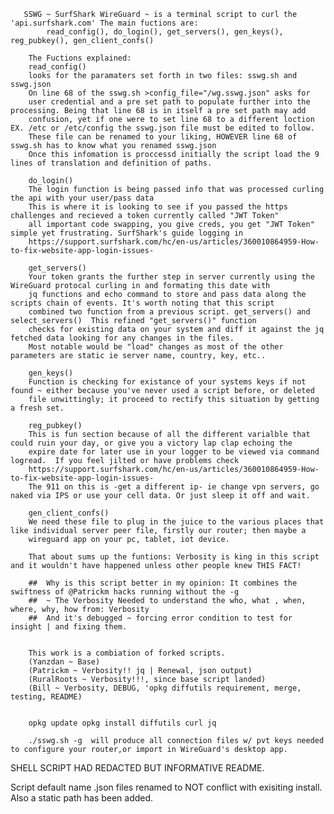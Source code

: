        SSWG ~ SurfShark WireGuard ~ is a terminal script to curl the 'api.surfshark.com' The main fuctions are:
            read_config(), do_login(), get_servers(), gen_keys(), reg_pubkey(), gen_client_confs()	

        The Fuctions explained: 
        read_config()
        looks for the paramaters set forth in two files: sswg.sh and sswg.json 
        On line 68 of the sswg.sh >config_file="/wg.sswg.json" asks for
        user credential and a pre set path to populate further into the processing. Being that line 68 is in itself a pre set path may add
        confusion, yet if one were to set line 68 to a different loction EX. /etc or /etc/config the sswg.json file must be edited to follow.
        These file can be renamed to your liking, HOWEVER line 68 of sswg.sh has to know what you renamed sswg.json
        Once this infomation is proccessd initially the script load the 9 lines of translation and definition of paths.
        
        do_login()
        The login function is being passed info that was processed curling the api with your user/pass data
        This is where it is looking to see if you passed the https challenges and recieved a token currently called "JWT Token"
        all important code swapping, you give creds, you get "JWT Token" simple yet frustrating. SurfShark's guide logging in
        https://support.surfshark.com/hc/en-us/articles/360010864959-How-to-fix-website-app-login-issues-
        
        get_servers()
        Your token grants the further step in server currently using the WireGuard protocal curling in and formating this date with 
        jq functions and echo command to store and pass data along the scripts chain of events. It's worth noting that this script 
        combined two function from a previous script. get_servers() and select_servers()  This refined "get_servers()" function
        checks for existing data on your system and diff it against the jq fetched data looking for any changes in the files.
        Most notable would be "load" changes as most of the other parameters are static ie server name, country, key, etc..
        
        gen_keys()
        Function is checking for existance of your systems keys if not found ~ either because you've never used a script before, or deleted
        file unwittingly; it proceed to rectify this situation by getting a fresh set.
        
        reg_pubkey()
        This is fun section because of all the different varialble that could ruin your day, or give you a victory lap clap echoing the
        expire date for later use in your logger to be viewed via command logread.  If you feel jilted or have problems check
        https://support.surfshark.com/hc/en-us/articles/360010864959-How-to-fix-website-app-login-issues-
        The 911 on this is -get a different ip- ie change vpn servers, go naked via IPS or use your cell data. Or just sleep it off and wait.
        
        gen_client_confs()
        We need these file to plug in the juice to the various places that like individual server peer file, firstly our router; then maybe a 
        wireguard app on your pc, tablet, iot device. 
        
        That about sums up the funtions: Verbosity is king in this script and it wouldn't have happened unless other people knew THIS FACT!
        
        ##  Why is this script better in my opinion: It combines the swiftness of @Patrickm hacks running without the -g
        ##  ~ The Verbosity Needed to understand the who, what , when, where, why, how from: Verbosity
        ##  And it's debugged ~ forcing error condition to test for insight | and fixing them. 
        
        
        This work is a combiation of forked scripts. 
        (Yanzdan ~ Base) 
        (Patrickm ~ Verbosity!! jq | Renewal, json output)
        (RuralRoots ~ Verbosity!!!, since base script landed)
        (Bill ~ Verbosity, DEBUG, 'opkg diffutils requirement, merge, testing, README)
        
        
        opkg update opkg install diffutils curl jq  
        
        ./sswg.sh -g  will produce all connection files w/ pvt keys needed to configure your router,or import in WireGuard's desktop app.


SHELL SCRIPT HAD REDACTED BUT INFORMATIVE README. 

Script default name .json files renamed to NOT conflict with exisiting install.
Also a static path has been added. 
